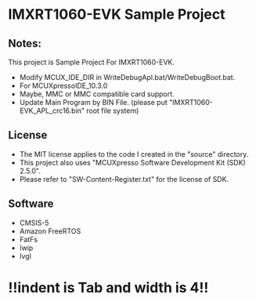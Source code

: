# IMXRT1060-EVK Sample Project

 ## Notes:
 This project is Sample Project For IMXRT1060-EVK.
 * Modify MCUX_IDE_DIR in WriteDebugApl.bat/WriteDebugBoot.bat.
 * For MCUXpressoIDE_10.3.0
 * Maybe, MMC or MMC compatible card support.
 * Update Main Program by BIN File. (please put "IMXRT1060-EVK_APL_crc16.bin" root file system)
 
 ## License
 * The MIT license applies to the code I created in the "source" directory. 
 * This project also uses "MCUXpresso Software Development Kit (SDK) 2.5.0". 
 * Please refer to "SW-Content-Register.txt" for the license of SDK.
       
 ## Software
 * CMSIS-5
 * Amazon FreeRTOS
 * FatFs
 * lwip
 * lvgl
 
# !!indent is Tab and width is 4!!
 
